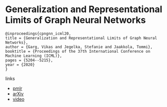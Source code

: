 # Generalization and Representational Limits of Graph Neural Networks

```
@inproceedings{cpngnn_icml20,
title = {Generalization and Representational Limits of Graph Neural Networks},
author = {Garg, Vikas and Jegelka, Stefanie and Jaakkola, Tommi},
booktitle = {Proceedings of the 37th International Conference on Machine Learning (ICML)},
pages = {5204--5215},
year = {2020}
}
```

links
- [pmlr](http://proceedings.mlr.press/v119/garg20c.html)
- [arXiv](https://arxiv.org/abs/2002.06157)
- [video](https://slideslive.com/38927979)
